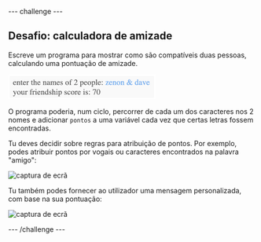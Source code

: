\--- challenge \---

## Desafio: calculadora de amizade

Escreve um programa para mostrar como são compatíveis duas pessoas, calculando uma pontuação de amizade.

![captura de ecrã](images/messages-friends.png)

O programa poderia, num ciclo, percorrer de cada um dos caracteres nos 2 nomes e adicionar `pontos` a uma variável cada vez que certas letras fossem encontradas.

Tu deves decidir sobre regras para atribuição de pontos. Por exemplo, podes atribuir pontos por vogais ou caracteres encontrados na palavra "amigo":

![captura de ecrã](images/messages-friends-code.png)

Tu também podes fornecer ao utilizador uma mensagem personalizada, com base na sua pontuação:

![captura de ecrã](images/messages-best-friends.png)

\--- /challenge \---